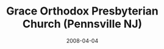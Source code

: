 ---
date: &id001 2008-04-04
end_date: null
location:
  address: 50 North Hook Road
  city: Pennsville
  state: NJ
minister:
- end: 2015-01-01
  name: David Cornette
  start: 2009-01-01
  type: Pastor
ministers:
- David Cornette
name: Grace Orthodox Presbyterian Church
names:
- end: null
  name: Grace Orthodox Presbyterian Church
  start: 2008-04-04
origination_date: *id001
raw_data: "NEW JERSEY\nPennsville\nGrace Orthodox Presbyterian Church  (April 4, 2008\u2013\
  \ )\n(formerly Crossroads Community Church, independent)\n50 North Hook Road\nPastor:\
  \ David Cornette, 2009\u201315"
received_from: null
states:
- NJ
status:
  active: true
  end_date: null
  reason: null
  received_from: null
  withdrawal_to: null
title: Grace Orthodox Presbyterian Church (Pennsville NJ)
year_established:
- 2008

---